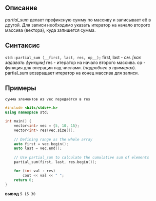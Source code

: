 ## Описание
*partial_sum* делает префиксную сумму по массиву и записывает её в другой. Для записи необходимо указать итератор на начало второго массива (вектора), куда запишется сумма.
## Синтаксис
`std::partial_sum (__first, last, res, op__);`
first, last - *см. [как задавать функции]*
res - итератор на начало второго массива.
op - функция для операции над числами. (*подробнее в примерах*).
partial_sum возвращает итератор на конец массива для записи.
## Примеры
`сумма элементов из vec передаётся в res`
```c++
#include <bits/stdc++.h>
using namespace std;

int main() {
    vector<int> vec = {5, 10, 15};
    vector<int> res(vec.size());
  
    // Defining range as the whole array
    auto first = vec.begin();
    auto last = vec.end();
  
    // Use partial_sum to calculate the cumulative sum of elements
    partial_sum(first, last, res.begin());

    for (int val : res)
        cout << val << " ";
    return 0;
}
```
**вывод**
`5 15 30`
